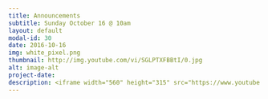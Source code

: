 ```yaml
---
title: Announcements
subtitle: Sunday October 16 @ 10am
layout: default
modal-id: 30
date: 2016-10-16
img: white_pixel.png
thumbnail: http://img.youtube.com/vi/SGLPTXFBBtI/0.jpg
alt: image-alt
project-date:
description: <iframe width="560" height="315" src="https://www.youtube.com/embed/SGLPTXFBBtI" frameborder="0" allowfullscreen></iframe>
---
```

